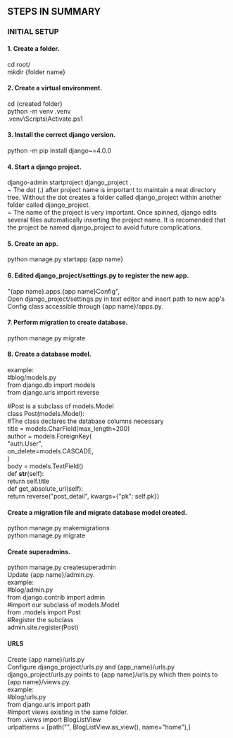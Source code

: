 ## STEPS IN SUMMARY
### INITIAL SETUP
#### 1. Create a folder.
cd root/  
mkdir {folder name}
#### 2. Create a virtual environment.
cd {created folder}  
python -m venv .venv  
.venv\Scripts\Activate.ps1
#### 3. Install the correct django version.
python -m pip install django~=4.0.0
#### 4. Start a django project.
django-admin startproject django_project .  
~ The dot (.) after project name is important to maintain a neat
directory tree. Without the dot creates a folder called django_project
within another folder called django_project.  
~ The name of the project is very important. Once spinned, django
edits several files automatically inserting the project name. It is
recomended that the project be named django_project to avoid future
complications.
#### 5. Create an app.
python manage.py startapp {app name}
#### 6. Edited django_project/settings.py to register the new app.
"{app name}.apps.{app name}Config",  
Open django_project/settings.py in text editor and insert path to
new app's Config class accessible through {app name}/apps.py.
#### 7. Perform migration to create database.
python manage.py migrate
#### 8. Create a database model.
example:  
#blog/models.py  
from django.db import models  
from django.urls import reverse  

#Post is a subclass of models.Model  
class Post(models.Model):  
    #The class declares the database columns necessary  
    title = models.CharField(max_length=200)  
    author = models.ForeignKey(  
            "auth.User",  
            on_delete=models.CASCADE,  
            )  
    body = models.TextField()  
    def __str__(self):  
        return self.title  
    def get_absolute_url(self):  
        return reverse("post_detail", kwargs={"pk": self.pk})  

#### Create a migration file and migrate database model created. 
python manage.py makemigrations  
python manage.py migrate  
#### Create superadmins.
python manage.py createsuperadmin  
Update {app name}/admin.py.  
example:  
#blog/admin.py  
from django.contrib import admin  
#import our subclass of models.Model   
from .models import Post  
#Register the subclass  
admin.site.register(Post)  
#### URLS
Create {app name}/urls.py  
Configure django_project/urls.py and {app_name}/urls.py  
django_project/urls.py points to {app name}/urls.py which then
points to {app name}/views.py.  
example:  
#blog/urls.py  
from django.urls import path  
#import views existing in the same folder.  
from .views import BlogListView  
urlpatterns = [path("", BlogListView.as_view(), name="home"),]  
